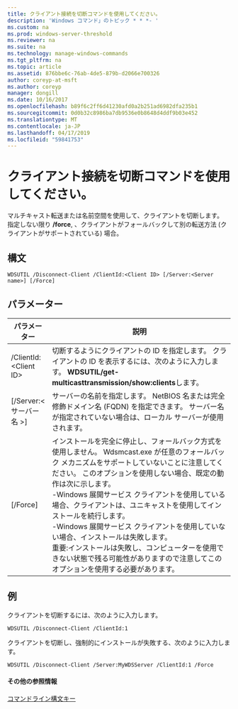 ```yaml
---
title: クライアント接続を切断コマンドを使用してください。
description: 'Windows コマンド」のトピック * * *- '
ms.custom: na
ms.prod: windows-server-threshold
ms.reviewer: na
ms.suite: na
ms.technology: manage-windows-commands
ms.tgt_pltfrm: na
ms.topic: article
ms.assetid: 876bbe6c-76ab-4de5-879b-d2066e700326
author: coreyp-at-msft
ms.author: coreyp
manager: dongill
ms.date: 10/16/2017
ms.openlocfilehash: b89f6c2ff6d41230afd0a2b251ad6982dfa235b1
ms.sourcegitcommit: 0d0b32c8986ba7db9536e0b8648d4ddf9b03e452
ms.translationtype: MT
ms.contentlocale: ja-JP
ms.lasthandoff: 04/17/2019
ms.locfileid: "59841753"
---
```

# <a name="using-the-disconnect-client-command"></a>クライアント接続を切断コマンドを使用してください。



マルチキャスト転送または名前空間を使用して、クライアントを切断します。 指定しない限り **/force**, 、クライアントがフォールバックして別の転送方法 (クライアントがサポートされている) 場合。

## <a name="syntax"></a>構文

```
WDSUTIL /Disconnect-Client /ClientId:<Client ID> [/Server:<Server name>] [/Force]
```

## <a name="parameters"></a>パラメーター

|パラメーター|説明|
|---------|-----------|
|/ClientId:\<Client ID>|切断するようにクライアントの ID を指定します。 クライアントの ID を表示するには、次のように入力します。 **WDSUTIL/get-multicasttransmission/show:clients**します。|
|[/Server:\<サーバー名 >]|サーバーの名前を指定します。 NetBIOS 名または完全修飾ドメイン名 (FQDN) を指定できます。 サーバー名が指定されていない場合は、ローカル サーバーが使用されます。|
|[/Force]|インストールを完全に停止し、フォールバック方式を使用しません。 Wdsmcast.exe が任意のフォールバック メカニズムをサポートしていないことに注意してください。 このオプションを使用しない場合、既定の動作は次に示します。</br>-Windows 展開サービス クライアントを使用している場合、クライアントは、ユニキャストを使用してインストールを続行します。</br>-Windows 展開サービス クライアントを使用していない場合、インストールは失敗します。</br>重要:インストールは失敗し、コンピューターを使用できない状態で残る可能性がありますので注意してこのオプションを使用する必要があります。|

## <a name="BKMK_examples"></a>例

クライアントを切断するには、次のように入力します。
```
WDSUTIL /Disconnect-Client /ClientId:1
```
クライアントを切断し、強制的にインストールが失敗する、次のように入力します。
```
WDSUTIL /Disconnect-Client /Server:MyWDSServer /ClientId:1 /Force
```

#### <a name="additional-references"></a>その他の参照情報

[コマンドライン構文キー](command-line-syntax-key.md)